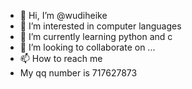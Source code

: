 - 👋 Hi, I’m @wudiheike
- 👀 I’m interested in computer languages
- 🌱 I’m currently learning python and c 
- 💞️ I’m looking to collaborate on ...
- 📫 How to reach me 
- My qq number is 717627873

<!---
wudiheike/wudiheike is a ✨ special ✨ repository because its `README.md` (this file) appears on your GitHub profile.
You can click the Preview link to take a look at your changes.
--->
